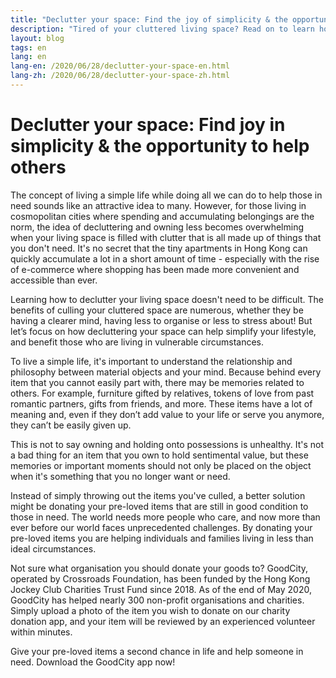 ```yaml
---
title: "Declutter your space: Find the joy of simplicity & the opportunity to help others"
description: "Tired of your cluttered living space? Read on to learn how you can find the joy of a simple lifestyle and help those in need by donating your pre-loved items."
layout: blog
tags: en
lang: en
lang-en: /2020/06/28/declutter-your-space-en.html
lang-zh: /2020/06/28/declutter-your-space-zh.html
---
```


# Declutter your space: Find joy in simplicity & the opportunity to help others

The concept of living a simple life while doing all we can do to help those in need sounds like an attractive idea to many. However, for those living in cosmopolitan cities where spending and accumulating belongings are the norm, the idea of decluttering and owning less becomes overwhelming when your living space is filled with clutter that is all made up of things that you don't need. It's no secret that the tiny apartments in Hong Kong can quickly accumulate a lot in a short amount of time - especially with the rise of e-commerce where shopping has been made more convenient and accessible than ever. 

Learning how to declutter your living space doesn't need to be difficult. The benefits of culling your cluttered space are numerous, whether they be having a clearer mind, having less to organise or less to stress about! But let’s focus on how decluttering your space can help simplify your lifestyle, and benefit those who are living in vulnerable circumstances.

To live a simple life, it's important to understand the relationship and philosophy between material objects and your mind. Because behind every item that you cannot easily part with, there may be memories related to others. For example, furniture gifted by relatives, tokens of love from past romantic partners, gifts from friends, and more. These items have a lot of meaning and, even if they don’t add value to your life or serve you anymore, they can’t be easily given up.

This is not to say owning and holding onto possessions is unhealthy. It's not a bad thing for an item that you own to hold sentimental value, but these memories or important moments should not only be placed on the object when it's something that you no longer want or need.

Instead of simply throwing out the items you've culled, a better solution might be donating your pre-loved items that are still in good condition to those in need. The world needs more people who care, and now more than ever before our world faces unprecedented challenges. By donating your pre-loved items you are helping individuals and families living in less than ideal circumstances. 

Not sure what organisation you should donate your goods to? GoodCity, operated by Crossroads Foundation, has been funded by the Hong Kong Jockey Club Charities Trust Fund since 2018. As of the end of May 2020, GoodCity has helped nearly 300 non-profit organisations and charities. Simply upload a photo of the item you wish to donate on our charity donation app, and your item will be reviewed by an experienced volunteer within minutes. 

Give your pre-loved items a second chance in life and help someone in need. Download the GoodCity app now!
